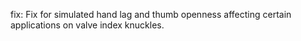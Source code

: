 fix: Fix for simulated hand lag and thumb openness affecting certain applications on valve index knuckles.
